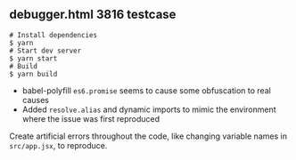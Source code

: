 ## debugger.html 3816 testcase

```
# Install dependencies
$ yarn
# Start dev server
$ yarn start
# Build
$ yarn build
```

* babel-polyfill `es6.promise` seems to cause some obfuscation to real causes
* Added `resolve.alias` and dynamic imports to mimic the environment where
the issue was first reproduced

Create artificial errors throughout the code, like changing variable names in 
`src/app.jsx`, to reproduce.